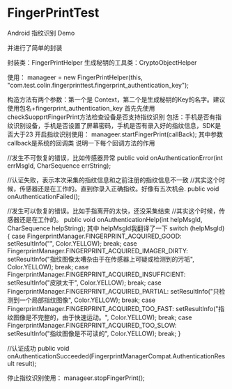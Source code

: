 # FingerPrintTest
Android 指纹识别 Demo

并进行了简单的封装

封装类：FingerPrintHelper
生成秘钥的工具类：CryptoObjectHelper

使用：
 manageer = new FingerPrintHelper(this, "com.test.colin.fingerprinttest.fingerprint_authentication_key");
 
构造方法有两个参数：第一个是 Context，第二个是生成秘钥的Key的名字。建议使用包名+fingerprint_authentication_key
首先先使用checkSuopprtFingerPrint方法检查设备是否支持指纹识别
包括：手机是否有指纹识别设备，手机是否设置了屏幕密码，手机是否有录入好的指纹信息，SDK是否大于23
开启指纹识别使用： manageer.startFingerPrint(callBack);
其中参数callback是系统的回调类
说明一下每个回调方法的作用

 //发生不可恢复的错误，比如传感器异常
public void onAuthenticationError(int errMsgId, CharSequence errString);

//认证失败，表示本次采集的指纹信息和之前注册的指纹信息不一致
//其实这个时候，传感器还是在工作的。直到你录入正确指纹。好像有五次机会.
 public void onAuthenticationFailed();
 
 //发生可以恢复的错误。比如手指离开的太快，还没采集结束
 //其实这个时候，传感器还是在工作的。
 public void onAuthenticationHelp(int helpMsgId, CharSequence helpString);
 其中 helpMsgId我翻译了一下
 switch (helpMsgId) {
                case FingerprintManager.FINGERPRINT_ACQUIRED_GOOD:
                    setResultInfo("", Color.YELLOW);
                    break;
                case FingerprintManager.FINGERPRINT_ACQUIRED_IMAGER_DIRTY:
                    setResultInfo("指纹图像太嘈杂由于在传感器上可疑或检测到的污垢", Color.YELLOW);
                    break;
                case FingerprintManager.FINGERPRINT_ACQUIRED_INSUFFICIENT:
                    setResultInfo("皮肤太干", Color.YELLOW);
                    break;
                case FingerprintManager.FINGERPRINT_ACQUIRED_PARTIAL:
                    setResultInfo("只检测到一个局部指纹图像", Color.YELLOW);
                    break;
                case FingerprintManager.FINGERPRINT_ACQUIRED_TOO_FAST:
                    setResultInfo("指纹图像是不完整的，由于快速运动。", Color.YELLOW);
                    break;
                case FingerprintManager.FINGERPRINT_ACQUIRED_TOO_SLOW:
                    setResultInfo("指纹图像是不可读的", Color.YELLOW);
                    break;
            }

 //认证成功
 public void onAuthenticationSucceeded(FingerprintManagerCompat.AuthenticationResult result);

 停止指纹识别使用： manageer.stopFingerPrint();
